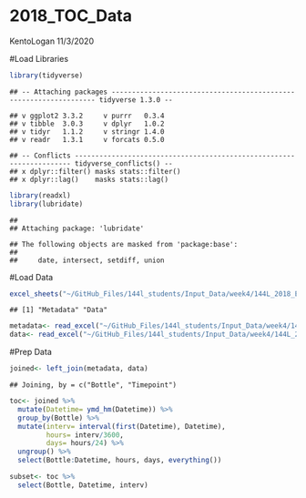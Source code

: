 2018\_TOC\_Data
================
KentoLogan
11/3/2020

\#Load Libraries

``` r
library(tidyverse)
```

    ## -- Attaching packages ------------------------------------------------------------------ tidyverse 1.3.0 --

    ## v ggplot2 3.3.2     v purrr   0.3.4
    ## v tibble  3.0.3     v dplyr   1.0.2
    ## v tidyr   1.1.2     v stringr 1.4.0
    ## v readr   1.3.1     v forcats 0.5.0

    ## -- Conflicts --------------------------------------------------------------------- tidyverse_conflicts() --
    ## x dplyr::filter() masks stats::filter()
    ## x dplyr::lag()    masks stats::lag()

``` r
library(readxl)
library(lubridate)
```

    ## 
    ## Attaching package: 'lubridate'

    ## The following objects are masked from 'package:base':
    ## 
    ##     date, intersect, setdiff, union

\#Load Data

``` r
excel_sheets("~/GitHub_Files/144l_students/Input_Data/week4/144L_2018_Exp_TOC.xlsx")
```

    ## [1] "Metadata" "Data"

``` r
metadata<- read_excel("~/GitHub_Files/144l_students/Input_Data/week4/144L_2018_Exp_TOC.xlsx", sheet = "Metadata")
data<- read_excel("~/GitHub_Files/144l_students/Input_Data/week4/144L_2018_Exp_TOC.xlsx", sheet = "Data")
```

\#Prep Data

``` r
joined<- left_join(metadata, data)
```

    ## Joining, by = c("Bottle", "Timepoint")

``` r
toc<- joined %>% 
  mutate(Datetime= ymd_hm(Datetime)) %>% 
  group_by(Bottle) %>% 
  mutate(interv= interval(first(Datetime), Datetime),
         hours= interv/3600,
         days= hours/24) %>% 
  ungroup() %>% 
  select(Bottle:Datetime, hours, days, everything())

subset<- toc %>% 
  select(Bottle, Datetime, interv)
```
